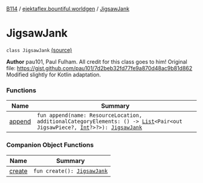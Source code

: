 [B114](../../index.md) / [ejektaflex.bountiful.worldgen](../index.md) / [JigsawJank](./index.md)

# JigsawJank

`class JigsawJank` [(source)](https://github.com/ejektaflex/Bountiful/tree/develop/src/main/kotlin/ejektaflex/bountiful/worldgen/JigsawJank.kt#L21)

**Author**
pau101, Paul Fulham. All credit for this class goes to him!
Original file: https://gist.github.com/pau101/7d2beb32fd77fe9a870d48ac9b81d862
Modified slightly for Kotlin adaptation.

### Functions

| Name | Summary |
|---|---|
| [append](append.md) | `fun append(name: ResourceLocation, additionalCategoryElements: () -> `[`List`](https://kotlinlang.org/api/latest/jvm/stdlib/kotlin.collections/-list/index.html)`<Pair<out JigsawPiece?, `[`Int`](https://kotlinlang.org/api/latest/jvm/stdlib/kotlin/-int/index.html)`?>?>): `[`JigsawJank`](./index.md) |

### Companion Object Functions

| Name | Summary |
|---|---|
| [create](create.md) | `fun create(): `[`JigsawJank`](./index.md) |
